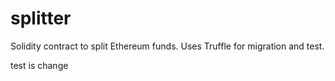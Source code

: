 # splitter
Solidity contract to split Ethereum funds. 
Uses Truffle for migration and test.

test is change

